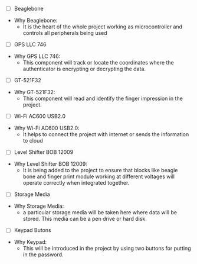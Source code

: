 - [ ] Beaglebone
 - Why Beaglebone:
   - It is the heart of the whole project working as
microcontroller and controls all peripherals being used
- [ ] GPS LLC 746
 - Why GPS LLC 746:
   - This component will track or locate the
coordinates where the authenticator is encrypting or
decrypting the data.
- [ ] GT-521F32
 - Why GT-521F32:
   - This component will read and identify
the finger impression in the project.
- [ ] Wi-Fi AC600 USB2.0
 - Why Wi-Fi AC600 USB2.0:
   - It helps to connect the project with
internet or sends the information to cloud
- [ ] Level Shifter BOB 12009
 - Why Level Shifter BOB 12009:
   - It is being added to the project to ensure that
blocks like beagle bone and finger print module working
at different voltages will operate correctly when
integrated together.
- [ ] Storage Media
 - Why Storage Media:
   - a particular storage media will be taken
here where data will be stored. This media can be
a pen drive or hard disk.
- [ ] Keypad Butons
 - Why Keypad:
   - This will be introduced in the project by using two
buttons for putting in the password.
